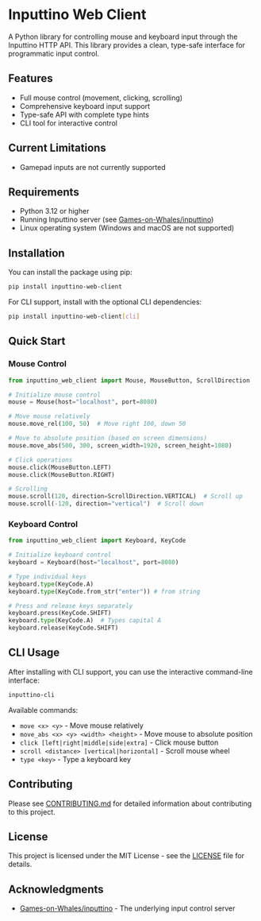 # Inputtino Web Client

A Python library for controlling mouse and keyboard input through the Inputtino HTTP API. This library provides a clean, type-safe interface for programmatic input control.

## Features

- Full mouse control (movement, clicking, scrolling)
- Comprehensive keyboard input support
- Type-safe API with complete type hints
- CLI tool for interactive control

## Current Limitations

- Gamepad inputs are not currently supported

## Requirements

- Python 3.12 or higher
- Running Inputtino server (see [Games-on-Whales/inputtino](https://github.com/games-on-whales/inputtino))
- Linux operating system (Windows and macOS are not supported)

## Installation

You can install the package using pip:

```bash
pip install inputtino-web-client
```

For CLI support, install with the optional CLI dependencies:

```bash
pip install inputtino-web-client[cli]
```

## Quick Start

### Mouse Control

```python
from inputtino_web_client import Mouse, MouseButton, ScrollDirection

# Initialize mouse control
mouse = Mouse(host="localhost", port=8080)

# Move mouse relatively
mouse.move_rel(100, 50)  # Move right 100, down 50

# Move to absolute position (based on screen dimensions)
mouse.move_abs(500, 300, screen_width=1920, screen_height=1080)

# Click operations
mouse.click(MouseButton.LEFT)
mouse.click(MouseButton.RIGHT)

# Scrolling
mouse.scroll(120, direction=ScrollDirection.VERTICAL)  # Scroll up
mouse.scroll(-120, direction="vertical")  # Scroll down
```

### Keyboard Control

```python
from inputtino_web_client import Keyboard, KeyCode

# Initialize keyboard control
keyboard = Keyboard(host="localhost", port=8080)

# Type individual keys
keyboard.type(KeyCode.A)
keyboard.type(KeyCode.from_str("enter")) # from string

# Press and release keys separately
keyboard.press(KeyCode.SHIFT)
keyboard.type(KeyCode.A)  # Types capital A
keyboard.release(KeyCode.SHIFT)
```

## CLI Usage

After installing with CLI support, you can use the interactive command-line interface:

```bash
inputtino-cli
```

Available commands:

- `move <x> <y>` - Move mouse relatively
- `move_abs <x> <y> <width> <height>` - Move mouse to absolute position
- `click [left|right|middle|side|extra]` - Click mouse button
- `scroll <distance> [vertical|horizontal]` - Scroll mouse wheel
- `type <key>` - Type a keyboard key

## Contributing

Please see [CONTRIBUTING.md](CONTRIBUTING.md) for detailed information about contributing to this project.

## License

This project is licensed under the MIT License - see the [LICENSE](LICENSE) file for details.

## Acknowledgments

- [Games-on-Whales/inputtino](https://github.com/games-on-whales/inputtino) - The underlying input control server
